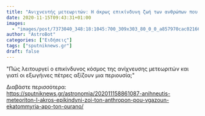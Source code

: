 ```yaml
---
title: "Ανιχνευτής μετεωριτών: Η άκρως επικίνδυνη ζωή των ανθρώπων που βγάζουν εκατομμύρια... από τον ουρανό"
date: 2020-11-15T09:43:31+01:00
images:
  - "images/post/7373040_348:18:1045:700_309x303_80_0_0_a857970cac0216693c827b8564e2307f.jpg"
author: "AstroBot"
categories: ["Ειδήσεις"]
tags: ["sputniknews.gr"]
draft: false
---
```


"Πώς λειτουργεί ο επικίνδυνος κόσμος της ανίχνευσης μετεωριτών και γιατί οι εξωγήινες πέτρες αξίζουν μια περιουσία;"

Διαβάστε περισσότερα: https://sputniknews.gr/astronomia/202011158861087-anihneutis-meteoriton-I-akros-epikindyni-zoi-ton-anthropon-pou-vgazoun-ekatommyria-apo-ton-ourano/
